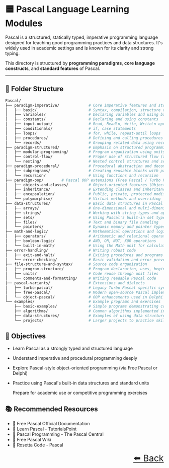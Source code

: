 # 🟦 Pascal Language Learning Modules

Pascal is a structured, statically typed, imperative programming language designed for teaching good programming practices and data structures. It's widely used in academic settings and is known for its clarity and strong typing.

This directory is structured by **programming paradigms**, **core language constructs**, and **standard features** of Pascal.

---

## 📂 Folder Structure

```bash
Pascal/
├── paradigm-imperative/             # Core imperative features and structured programming
│   ├── basic/                       # Syntax, compilation, structure of a program
│   ├── variables/                   # Declaring variables and using basic types
│   ├── constants/                   # Declaring and using constants
│   ├── input-output/                # Read, ReadLn, Write, WriteLn operations
│   ├── conditionals/                # if, case statements
│   ├── loops/                       # for, while, repeat-until loops
│   ├── procedures/                  # Defining and calling procedures and functions
│   └── records/                     # Grouping related data using record types
├── paradigm-structured/             # Emphasis on structured programming principles
│   ├── modular-programming/         # Program organization using units and procedures
│   ├── control-flow/                # Proper use of structured flow (avoid goto)
│   └── nesting/                     # Nested control structures and scopes
├── paradigm-procedural/             # Procedural abstraction and decomposition
│   ├── subprograms/                 # Creating reusable blocks with parameters
│   └── recursion/                   # Using functions and recursion
├── paradigm-oop/        # Pascal OOP extensions (Free Pascal / Turbo Pascal)
│   ├── objects-and-classes/         # Object-oriented features (Objects, Classes)
│   ├── inheritance/                 # Extending classes and inheritance
│   ├── encapsulation/               # Public, private, protected modifiers
│   └── polymorphism/                # Virtual methods and overriding
├── data-structures/                 # Basic data structures in Pascal
│   ├── arrays/                      # One-dimensional and multi-dimensional arrays
│   ├── strings/                     # Working with string types and operations
│   ├── sets/                        # Using Pascal's built-in set type
│   ├── files/                       # Text and binary file handling
│   └── pointers/                    # Dynamic memory and pointer types
├── math-and-logic/                  # Mathematical operations and logic
│   ├── operators/                   # Arithmetic and relational operators
│   ├── boolean-logic/               # AND, OR, NOT, XOR operations
│   └── built-in-math/               # Using the Math unit for calculations
├── error-handling/                  # Writing robust code
│   ├── exit-and-halt/               # Exiting procedures and programs
│   └── error-checking/              # Basic validation and error prevention
├── file-structure-and-syntax/       # Source code organization
│   ├── program-structure/           # Program declaration, uses, begin-end blocks
│   ├── units/                       # Code reuse through unit files
│   └── comments-and-formatting/     # Writing readable Pascal code
├── pascal-variants/                 # Extensions and dialects
│   ├── turbo-pascal/                # Legacy Turbo Pascal specific syntax
│   ├── free-pascal/                 # Modern open-source Pascal implementation
│   └── object-pascal/               # OOP enhancements used in Delphi
└── examples/                        # Example programs and exercises
    ├── basic-examples/              # Simple programs demonstrating core concepts
    ├── algorithms/                  # Common algorithms implemented in Pascal
    ├── data-structures/             # Examples of using data structures
    └── projects/                    # Larger projects to practice skills

```

## 🎯 Objectives

- Learn Pascal as a strongly typed and structured language
- Understand imperative and procedural programming deeply
- Explore Pascal-style object-oriented programming (via Free Pascal or Delphi)
- Practice using Pascal's built-in data structures and standard units

    Prepare for academic use or competitive programming exercises

## 📚 Recommended Resources

- 🔗 Free Pascal Official Documentation
- 🔗 Learn Pascal - TutorialsPoint
- 🔗 Pascal Programming - The Pascal Central
- 🔗 Free Pascal Wiki
- 🔗 Rosetta Code - Pascal

<div align="right" style="font-size: 2em;">
    <a href="../README.md">⬅️ Back</a>
</div>